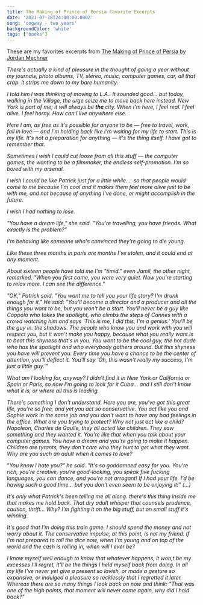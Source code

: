 ```yaml
---
title: The Making of Prince of Persia Favorite Excerpts
date: '2021-07-18T24:00:00.000Z'
song: 'oogway - two years'
backgroundColor: 'white'
tags: ["books"]
---
```

These are my favorites excerpts from [The Making of Prince of Persia by Jordan Mechner](https://www.goodreads.com/book/show/12917506-the-making-of-prince-of-persia)


*There's actually a kind of pleasure in the thought of going a year without my journals, photo albums, TV, stereo, music, computer games, car, all that crap. it strips me down to my bare humanity.*

*I told him I was thinking of moving to L.A.. It sounded good... but today, walking in the Village, the urge seize me to move back here instead. New York is part of me; it will always be **the** city. When I'm here, I feel real. I feel alive. I feel horny. How can I live anywhere else.*

*Here I am, as free as it's possible for anyone to be — free to travel, work, fall in love — and I'm holding back like I'm waiting for my life to start.  This is my life. It's not a preparation for anything — it's the thing itself. I have got to remember that.*

*Sometimes I wish I could cut loose from all this stuff — the computer games, the wanting to be a filmmaker, the endless self-promotion. I'm so bored with my arsenal.*

*I wish I could be like Patrick just for a little while.... so that people would come to me because I'm cool and it makes them feel more alive just to be with me, and not because of anything I've done, or might accomplish in the future.*

*I wish I had nothing to lose.*

 *"You have a dream life," she said. "You're travelling, you have friends. What exactly is the problem?"*

*I'm behaving like someone who's convinced they're going to die young.*

*Like these three months in paris are months I've stolen, and it could end at any moment.*

*About sixteen people have told me I'm "timid." even Jamil, the other night, remarked, "When you first came, you were very quiet. Now you're starting to relax more. I can see the difference."*

*"OK," Patrick said. "You want me to tell you your life story? I'm drunk enough for it."*
*He said: "You'll become a director and a producer and all the things you want to be, but you won't be a start. You'll never be a guy like Coppola who takes the spotlight, who climbs the steps  of Cannes with a crowd watching him and says 'This is me, I did this, I'm a genius.' You'll be the guy in. the shadows. The people who know you and work with you will respect you, but it won't make you happy,  because what you really want is to beat this shyness that's in you. You want to be the cool guy, the hot dude who has the spotlight and who everybody gathers around. But this shyness you have will prevent you. Every time you have a chance to be the center of attention, you'll deflect it. You'll say 'Oh, this wasn't really my success, I'm just a little guy.'"*

*What am I looking for, anyway? I didn't find it in New York or California or Spain or Paris, so now I'm going to look for it Cuba... and I still don't know what it is, or where all this is leading.*

*There's something I don't understand. Here you are, you've got this great life, you're so free, and yet you act so conservative. You act like you and Sophie work in the same job and you don't want to have any bad feelings in the office. What are you trying to protect? Why not just act like a child? Napoleon, Charles de Gaulle, they all acted like children. They saw something and they wanted it. You're like that when you talk about your computer games. You have a dream and you're going to make it happen. Children are tyrants, they don't care who they hurt to get what they want. Why are you such an adult when it comes to love?*

"*You know I hate you?" he said. "It's so goddamned easy for you. You're rich, you're creative, you're good-looking, you speak five fucking languages, you can dance, and you're not arrogant! If I had your life. I'd be having such a good time... but you don't even seem to be enjoying it!" (...)*

*It's only what Patrick's been telling me all along. there's this thing inside me that makes me hold back. That dry adult whisper that counsels prudence, caution, thrift... Why? I'm fighting it on the big stuff, but on small stuff it's winning.* 

*It's good that I'm doing this train game. I should spend the money and not worry about it. The conservative impulse, at this point, is not my friend. If I'm not prepared to roll the dice now, when I'm young and on top of the world and the cash is rolling in, when will I ever be?*

*I know myself well enough to know that whatever happens, it won,t be my excesses I'll regret, it'll be the things I held myself back from doing. In all my life I've never yet give a present so lavish, or made a gesture so expansive, or indulged a pleasure so recklessly that I regretted it later. Whereas there are so many things I look back on now and think: "That was one of the high points, that moment will never come again, why did I hold back?"*
